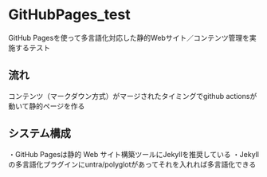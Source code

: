 # GitHubPages_test

GitHub Pagesを使って多言語化対応した静的Webサイト／コンテンツ管理を実施するテスト

## 流れ  
コンテンツ（マークダウン方式）がマージされたタイミングでgithub actionsが動いて静的ページを作る

## システム構成
・GitHub Pagesは静的 Web サイト構築ツールにJekyllを推奨している
・Jekyllの多言語化プラグインにuntra/polyglotがあってそれを入れれば多言語化できる
